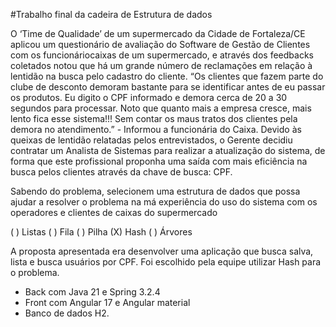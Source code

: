 #Trabalho final da cadeira de Estrutura de dados


O ‘Time de Qualidade’ de um supermercado da Cidade de Fortaleza/CE aplicou um
questionário de avaliação do Software de Gestão de Clientes com os funcionáriocaixas de um supermercado, e através dos feedbacks coletados notou que há um
grande número de reclamações em relação à lentidão na busca pelo cadastro do
cliente.
“Os clientes que fazem parte do clube de desconto demoram bastante para se
identificar antes de eu passar os produtos. Eu digito o CPF informado e demora cerca
de 20 a 30 segundos para processar. Noto que quanto mais a empresa cresce, mais
lento fica esse sistema!!! Sem contar os maus tratos dos clientes pela demora no
atendimento.” - Informou a funcionária do Caixa.
Devido às queixas de lentidão relatadas pelos entrevistados, o Gerente decidiu
contratar um Analista de Sistemas para realizar a atualização do sistema, de forma
que este profissional proponha uma saída com mais eficiência na busca pelos clientes
através da chave de busca: CPF.

Sabendo do problema, selecionem uma estrutura de dados que possa
ajudar a resolver o problema na má experiência do uso do sistema com os operadores
e clientes de caixas do supermercado 

( ) Listas
( ) Fila
( ) Pilha
(X) Hash
( ) Árvores

A proposta apresentada era desenvolver uma aplicação que busca salva, lista e busca usuários por CPF. Foi escolhido pela equipe utilizar Hash para o problema.

  - Back com Java 21 e Spring 3.2.4
  - Front com Angular 17 e Angular material
  - Banco de dados H2.
